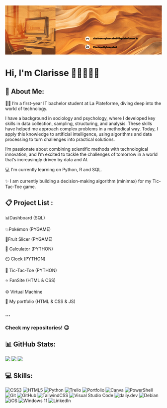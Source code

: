 ![bannière](images/crop.gif)

# Hi, I'm Clarisse 👋🏼👩🏻‍💻

## 💫 About Me:
✍🏻 I’m a first-year IT bachelor student at La Plateforme, diving deep into the world of technology. 

I have a background in sociology and psychology, where I developed key skills in data collection, sampling, structuring, and analysis. These skills have helped me approach complex problems in a methodical way. Today, I apply this knowledge to artificial intelligence, using algorithms and data processing to turn challenges into practical solutions.

I’m passionate about combining scientific methods with technological innovation, and I’m excited to tackle the challenges of tomorrow in a world that’s increasingly driven by data and AI.

💻  I'm currently learning on Python, R and SQL.

✨  I am currently building a decision-making algorithm (minimax) for my Tic-Tac-Toe game.

## 📋 Project List :
📊Dashboard (SQL)

💥Pokémon (PYGAME)

🍉Fruit Slicer (PYGAME)

🧮 Calculator (PYTHON)

⏲️ Clock (PYTHON)

🤖 Tic-Tac-Toe (PYTHON)

⭐ FanSite (HTML & CSS)</br>

⚙️ Virtual Machine 

🪪 My portfolio (HTML & CSS & JS) 

### ...

### Check my repositories! 😉

## 📊 GitHub Stats:
![](https://github-readme-stats.vercel.app/api?username=clarisse-oyharcabal&theme=onedark&hide_border=false&include_all_commits=false&count_private=false) ![](https://github-readme-streak-stats.herokuapp.com/?user=clarisse-oyharcabal&theme=onedark&hide_border=false) ![](https://github-readme-stats.vercel.app/api/top-langs/?username=clarisse-oyharcabal&theme=onedark&hide_border=false&include_all_commits=false&count_private=false&layout=compact)

## 💻 Skills:
![CSS3](https://img.shields.io/badge/css3-%231572B6.svg?style=for-the-badge&logo=css3&logoColor=white) ![HTML5](https://img.shields.io/badge/html5-%23E34F26.svg?style=for-the-badge&logo=html5&logoColor=white) ![Python](https://img.shields.io/badge/python-3670A0?style=for-the-badge&logo=python&logoColor=ffdd54) ![Trello](https://img.shields.io/badge/Trello-%23026AA7.svg?style=for-the-badge&logo=Trello&logoColor=white) ![Portfolio](https://img.shields.io/badge/Portfolio-%23000000.svg?style=for-the-badge&logo=firefox&logoColor=#FF7139) ![Canva](https://img.shields.io/badge/Canva-%2300C4CC.svg?style=for-the-badge&logo=Canva&logoColor=white)  ![PowerShell](https://img.shields.io/badge/PowerShell-%235391FE.svg?style=for-the-badge&logo=powershell&logoColor=white) ![Git](https://img.shields.io/badge/git-%23F05033.svg?style=for-the-badge&logo=git&logoColor=white) ![GitHub](https://img.shields.io/badge/github-%23121011.svg?style=for-the-badge&logo=github&logoColor=white) ![TailwindCSS](https://img.shields.io/badge/tailwindcss-%2338B2AC.svg?style=for-the-badge&logo=tailwind-css&logoColor=white)  ![Visual Studio Code](https://img.shields.io/badge/Visual%20Studio%20Code-0078d7.svg?style=for-the-badge&logo=visual-studio-code&logoColor=white) ![daily.dev](https://img.shields.io/badge/daily.dev-CE3DF3?style=for-the-badge&logo=daily.dev&logoColor=white) ![Debian](https://img.shields.io/badge/Debian-D70A53?style=for-the-badge&logo=debian&logoColor=white) ![iOS](https://img.shields.io/badge/iOS-000000?style=for-the-badge&logo=ios&logoColor=white) ![Windows 11](https://img.shields.io/badge/Windows%2011-%230079d5.svg?style=for-the-badge&logo=Windows%2011&logoColor=white) ![LinkedIn](https://img.shields.io/badge/linkedin-%230077B5.svg?style=for-the-badge&logo=linkedin&logoColor=white)



